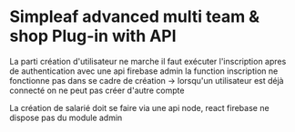 # Simpleaf advanced multi team & shop Plug-in with API

La parti création d'utilisateur ne marche il faut exécuter l'inscription apres de authentication avec une api firebase admin la function inscription ne fonctionne pas dans se cadre de création -> lorsqu'un utilisateur est déjà connecté on ne peut pas créer d'autre compte

La création de salarié doit se faire via une api node, react firebase ne dispose pas du module admin
